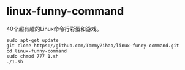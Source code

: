 # linux-funny-command
40个超有趣的Linux命令行彩蛋和游戏。
```
sudo apt-get update
git clone https://github.com/TommyZihao/linux-funny-command.git
cd linux-funny-command
sudo chmod 777 1.sh
./1.sh
```
